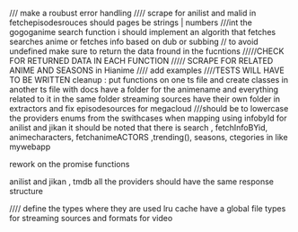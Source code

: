 /// make a roubust error handling
//// scrape for anilist and malid in fetchepisodesrouces
should pages be strings | numbers
///int the gogoganime search function i should implement an algorith that fetches searches anime or fetches info based on dub or subbing
// to avoid undefined make sure to return the data fround in the fucntions
/////CHECK FOR RETURNED DATA IN EACH FUNCTION
///// SCRAPE FOR RELATED ANIME AND SEASONS in Hianime
//// add examples
////TESTS WILL HAVE TO BE WRITTEN
cleanup : put functions on one ts file and create classes in another ts file with docs
have a folder for the animename and everything related to it in the same folder
streaming sources have their own folder in extractors and fix episodesources for megacloud
///should be to lowercase the providers enums from the swithcases when mapping using infobyId
for anilist and jikan it should be noted that there is search , fetchInfoBYid, animecharacters, fetchanimeACTORS ,trending(), seasons, ctegories in like mywebapp

rework on the promise functions

anilist and jikan , tmdb all the providers should have the same response structure

//// define the types where they are used
lru cache
have a global file types for streaming sources and formats for video
